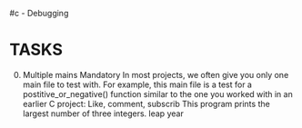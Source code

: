 #c - Debugging

# TASKS

0. Multiple mains
Mandatory
In most projects, we often give you only one main file to test with. For example, this main file is a test for a postitive_or_negative() function similar to the one you worked with in an earlier C project:
Like, comment, subscrib
This program prints the largest number of three integers.
leap year
